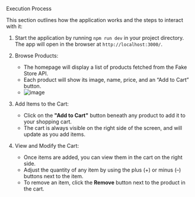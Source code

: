 Execution Process

This section outlines how the application works and the steps to interact with it:

1. Start the application by running `npm run dev` in your project directory. The app will open in the browser at `http://localhost:3000/`.

2. Browse Products:  
   - The homepage will display a list of products fetched from the Fake Store API. 
   - Each product will show its image, name, price, and an “Add to Cart” button.
   - ![image](https://github.com/user-attachments/assets/681cfeef-7613-421c-b898-805d07b052ef)


3. Add Items to the Cart:  
   - Click on the **"Add to Cart"** button beneath any product to add it to your shopping cart. 
   - The cart is always visible on the right side of the screen, and will update as you add items.

4. View and Modify the Cart:  
   - Once items are added, you can view them in the cart on the right side. 
   - Adjust the quantity of any item by using the plus (+) or minus (–) buttons next to the item. 
   - To remove an item, click the **Remove** button next to the product in the cart.



